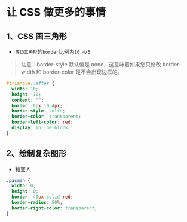 # 让 CSS 做更多的事情

## 1、CSS 画三角形

- `等边三角形`的`border`比例为`10.4/6`

> 注意：border-style 默认值是 none，这意味着如果您只修改 border-width 和 border-color 是不会出现边框的。

```css
#triangle::after {
  width: 10;
  height: 10;
  content: "";
  border: 6px 10.4px;
  border-style: solid;
  border-color: transparent;
  border-left-color: red;
  display: inline-block;
}
```

## 2、绘制复杂图形

- 糖豆人

```css
.pacman {
  width: 0;
  height: 0;
  border: 40px solid red;
  border-radius: 50%;
  border-right-color: transparent;
}
```
